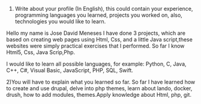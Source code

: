 1) Write about your profile (In English), this could contain your experience, programming languages you learned, projects you worked on, also, technologies you would like to learn.

Hello my name is Jose David Meneses I have done 3 projects, which are based on creating web pages using Html, Css, and a little Java script,these websites were simply practical exercises that I performed. So far I know Html5, Css, Java Scrip,Php.

I would like to learn all possible languages, for example: Python, C, Java, C++, C#, Visual Basic, JavaScript, PHP, SQL, Swift.

2)You will have to explain what you learned so far.
So far I have learned how to create and use drupal, delve into php themes, learn about lando, docker, drush, how to add modules, themes.Apply knowledge about Html, php, git.